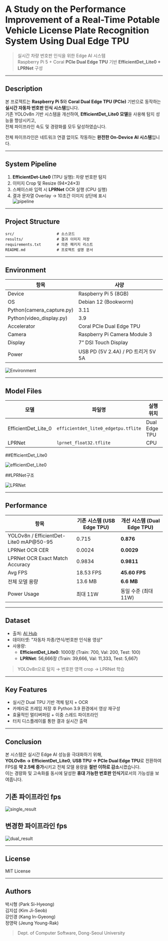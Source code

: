 # A Study on the Performance Improvement of a Real-Time Potable Vehicle License Plate Recognition System Using Dual Edge TPU

> 실시간 차량 번호판 인식을 위한 Edge AI 시스템  
> Raspberry Pi 5 + Coral **PCIe Dual Edge TPU** 기반 **EfficientDet_Lite0 + LPRNet** 구성

---

##  Description

본 프로젝트는 **Raspberry Pi 5**와 **Coral Dual Edge TPU (PCIe)** 기반으로 동작하는 **실시간 자동차 번호판 인식 시스템**입니다.  
기존 YOLOv8n 기반 시스템을 개선하여, **EfficientDet_Lite0 모델**을 사용해 탐지 성능을 향상시키고,  
전체 파이프라인 속도 및 경량화를 모두 달성하였습니다.  

전체 파이프라인은 네트워크 연결 없이도 작동하는 **완전한 On-Device AI 시스템**입니다.

---

##  System Pipeline

1. **EfficientDet-Lite0** (TPU 실행): 차량 번호판 탐지  
2. 이미지 Crop 및 Resize (94×24×3)  
3. 스페이스바 입력 시 **LPRNet** OCR 실행 (CPU 실행)  
4. 결과 문자열 Overlay → 10초간 이미지 상단에 표시  
![pipeline](./results/pipeline.png)

---

##  Project Structure

```
src/                   # 소스코드
results/               # 결과 이미지 저장
requirements.txt       # 의존 패키지 리스트
README.md              # 프로젝트 설명 문서
```

---

##  Environment

| 항목          | 사양 |
|---------------|------|
| Device        | Raspberry Pi 5 (8GB) |
| OS            | Debian 12 (Bookworm) |
| Python(camera_capture.py)        | 3.11 |
| Python(video_display.py)        | 3.9 |
| Accelerator   | Coral PCIe Dual Edge TPU |
| Camera        | Raspberry Pi Camera Module 3 |
| Display       | 7” DSI Touch Display |
| Power         | USB PD (5V 2.4A) / PD 트리거 5V 5A |

![Environment](./results/result.png)

---

##  Model Files

| 모델         | 파일명                              | 실행 위치  |
|--------------|--------------------------------------|-------------|
| EfficientDet_Lite_0 | `efficientdet_lite0_edgetpu.tflite` | Dual Edge TPU |
| LPRNet       | `lprnet_float32.tflite`             | CPU         |

##EfficientDet_Lite0

![efficientDet_Lite0](./results/efficientDet_Lite0.png)

##LPRNet구조

![LPRNet](./results/LPRNet.png)

---

##  Performance

| 항목                | 기존 시스템 (USB Edge TPU) | 개선 시스템 (Dual Edge TPU) |
|---------------------|-----------------------------|-------------------------------|
| YOLOv8n / EfficientDet-Lite0 mAP@50-95 | 0.715 | **0.876** |
| LPRNet OCR CER |  0.0024 | **0.0029** |
| LPRNet OCR Exact Match Accuracy |  0.9834 | **0.9811** |
| Avg FPS       | 18.53 FPS | **45.60 FPS** |
| 전체 모델 용량 | 13.6 MB | **6.6 MB** |
| Power Usage | 최대 11W | 동일 수준 (최대 11W) |



---

##  Dataset

- 출처: [AI Hub](https://aihub.or.kr)  
- 데이터셋: "자동차 차종/연식/번호판 인식용 영상"  
- 사용량:  
  - **EfficientDet_Lite0**: 1000장 (Train: 700, Val: 200, Test: 100)  
  - **LPRNet**: 56,666장 (Train: 39,666, Val: 11,333, Test: 5,667)  

> YOLOv8n으로 탐지 → 번호판 영역 crop → LPRNet 학습

---

##  Key Features

- 실시간 Dual TPU 기반 객체 탐지 + OCR
- 카메라로 프레임 저장 후 Python 3.9 환경에서 영상 재구성
- 효율적인 멀티버퍼링 + 이중 스레드 파이프라인
- 터치 디스플레이를 통한 결과 실시간 출력

---

##  Conclusion

본 시스템은 실시간 Edge AI 성능을 극대화하기 위해,  
**YOLOv8n → EfficientDet_Lite0**, **USB TPU → PCIe Dual Edge TPU**로 전환하여  
FPS를 **약 2.5배 증가**시키고 전체 모델 용량을 **절반 이하로 감소**시켰습니다.  
이는 경량화 및 고속화를 동시에 달성한 **휴대 가능한 번호판 인식기**로서의 가능성을 보여줍니다.

## 기존 파이프라인 fps

![single_result](./results/single_result.png)

## 변경한 파이프라인 fps

![dual_result](./results/dual_result.png)

---

##  License

MIT License  

---

##  Authors

박시형 (Park Si-Hyeong)  
김지섭 (Kim Ji-Seob)  
강인경 (Kang In-Gyeong)  
정영락 (Jeung Young-Rak)  
> Dept. of Computer Software, Dong-Seoul University